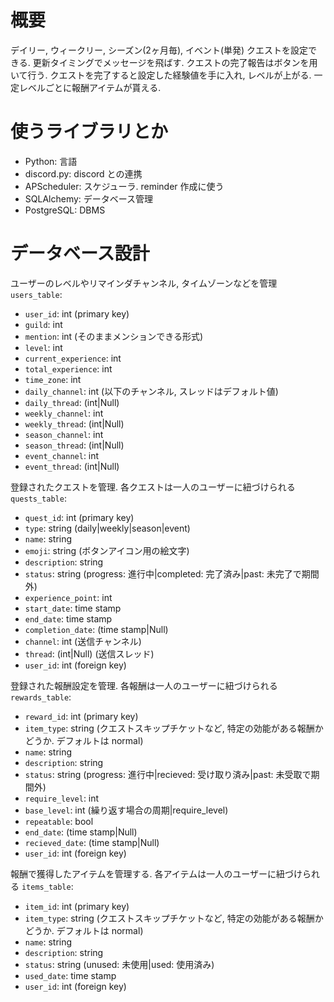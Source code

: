 # 概要
デイリー, ウィークリー, シーズン(2ヶ月毎), イベント(単発) クエストを設定できる. 更新タイミングでメッセージを飛ばす. クエストの完了報告はボタンを用いて行う. クエストを完了すると設定した経験値を手に入れ, レベルが上がる. 一定レベルごとに報酬アイテムが貰える.

# 使うライブラリとか
- Python: 言語
- discord.py: discord との連携
- APScheduler: スケジューラ. reminder 作成に使う
- SQLAlchemy: データベース管理
- PostgreSQL: DBMS

# データベース設計
ユーザーのレベルやリマインダチャンネル, タイムゾーンなどを管理
`users_table`:
- `user_id`: int (primary key)
- `guild`: int
- `mention`: int (そのままメンションできる形式)
- `level`: int
- `current_experience`: int
- `total_experience`: int
- `time_zone`: int
- `daily_channel`: int (以下のチャンネル, スレッドはデフォルト値)
- `daily_thread`: (int|Null)
- `weekly_channel`: int
- `weekly_thread`: (int|Null)
- `season_channel`: int
- `season_thread`: (int|Null)
- `event_channel`: int
- `event_thread`: (int|Null)

登録されたクエストを管理. 各クエストは一人のユーザーに紐づけられる
`quests_table`:
- `quest_id`: int (primary key)
- `type`: string (daily|weekly|season|event)
- `name`: string
- `emoji`: string (ボタンアイコン用の絵文字)
- `description`: string
- `status`: string (progress: 進行中|completed: 完了済み|past: 未完了で期間外)
- `experience_point`: int
- `start_date`: time stamp
- `end_date`: time stamp
- `completion_date`: (time stamp|Null)
- `channel`: int (送信チャンネル)
- `thread`: (int|Null) (送信スレッド)
- `user_id`: int (foreign key)

登録された報酬設定を管理. 各報酬は一人のユーザーに紐づけられる
`rewards_table`:
- `reward_id`: int (primary key)
- `item_type`: string (クエストスキップチケットなど, 特定の効能がある報酬かどうか. デフォルトは normal)
- `name`: string
- `description`: string
- `status`: string (progress: 進行中|recieved: 受け取り済み|past: 未受取で期間外)
- `require_level`: int
- `base_level`: int (繰り返す場合の周期|require_level)
- `repeatable`: bool
- `end_date`: (time stamp|Null)
- `recieved_date`: (time stamp|Null)
- `user_id`: int (foreign key)

報酬で獲得したアイテムを管理する. 各アイテムは一人のユーザーに紐づけられる
`items_table`:
- `item_id`: int (primary key)
- `item_type`: string (クエストスキップチケットなど, 特定の効能がある報酬かどうか. デフォルトは normal)
- `name`: string
- `description`: string
- `status`: string (unused: 未使用|used: 使用済み)
- `used_date`: time stamp
- `user_id`: int (foreign key)
